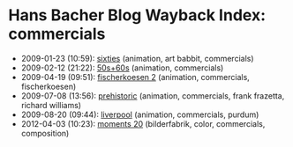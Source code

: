 # Hans Bacher Blog Wayback Index: commercials

* 2009-01-23 (10:59): [sixties](https://web.archive.org/web/https://one1more2time3.wordpress.com/2009/01/23/sixties/) (animation, art babbit, commercials)
* 2009-02-12 (21:22): [50s+60s](https://web.archive.org/web/https://one1more2time3.wordpress.com/2009/02/12/50s60s/) (animation, commercials)
* 2009-04-19 (09:51): [fischerkoesen 2](https://web.archive.org/web/https://one1more2time3.wordpress.com/2009/04/19/fischerkoesen-2/) (animation, commercials, fischerkoesen)
* 2009-07-08 (13:56): [prehistoric](https://web.archive.org/web/https://one1more2time3.wordpress.com/2009/07/08/prehistoric/) (animation, commercials, frank frazetta, richard williams)
* 2009-08-20 (09:44): [liverpool](https://web.archive.org/web/https://one1more2time3.wordpress.com/2009/08/20/liverpool/) (animation, commercials, purdum)
* 2012-04-03 (10:23): [moments 20](https://web.archive.org/web/https://one1more2time3.wordpress.com/2012/04/03/moments-20/) (bilderfabrik, color, commercials, composition)